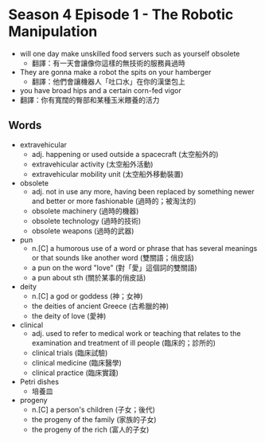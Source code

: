 # Season 4 Episode 1 - The Robotic Manipulation

- will one day make unskilled food servers such as yourself obsolete
  - 翻譯：有一天會讓像你這樣的無技術的服務員過時
- They are gonna make a robot the spits on your hamberger
  - 翻譯：他們會讓機器人「吐口水」在你的漢堡包上
-  you have broad hips and a certain corn-fed vigor
  - 翻譯：你有寬闊的臀部和某種玉米餵養的活力

## Words

- extravehicular
  - adj. happening or used outside a spacecraft (太空船外的)
  - extravehicular activity (太空船外活動)
  - extravehicular mobility unit (太空船外移動裝置)
- obsolete
  - adj. not in use any more, having been replaced by something newer and better or more fashionable (過時的；被淘汰的)
  - obsolete machinery (過時的機器)
  - obsolete technology (過時的技術)
  - obsolete weapons (過時的武器)
- pun
  - n.[C] a humorous use of a word or phrase that has several meanings or that sounds like another word (雙關語；俏皮話)
  - a pun on the word "love" (對「愛」這個詞的雙關語)
  - a pun about sth (關於某事的俏皮話)
- deity
  - n.[C] a god or goddess (神；女神)
  - the deities of ancient Greece (古希臘的神)
  - the deity of love (愛神)
- clinical 
  - adj. used to refer to medical work or teaching that relates to the examination and treatment of ill people (臨床的；診所的)
  - clinical trials (臨床試驗)
  - clinical medicine (臨床醫學)
  - clinical practice (臨床實踐)
- Petri dishes
  - 培養皿
- progeny
  - n.[C] a person's children (子女；後代)
  - the progeny of the family (家族的子女)
  - the progeny of the rich (富人的子女) 